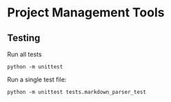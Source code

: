 # Project Management Tools

## Testing

Run all tests

`python -m unittest`

Run a single test file:

`python -m unittest tests.markdown_parser_test`